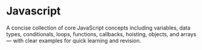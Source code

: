 # Javascript
A concise collection of core JavaScript concepts including variables, data types, conditionals, loops, functions, callbacks, hoisting, objects, and arrays — with clear examples for quick learning and revision.
